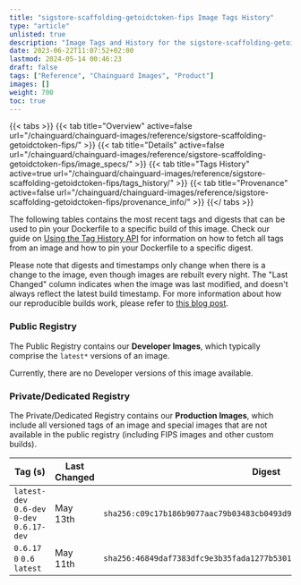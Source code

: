 ```yaml
---
title: "sigstore-scaffolding-getoidctoken-fips Image Tags History"
type: "article"
unlisted: true
description: "Image Tags and History for the sigstore-scaffolding-getoidctoken-fips Chainguard Image"
date: 2023-06-22T11:07:52+02:00
lastmod: 2024-05-14 00:46:23
draft: false
tags: ["Reference", "Chainguard Images", "Product"]
images: []
weight: 700
toc: true
---
```


{{< tabs >}}
{{< tab title="Overview" active=false url="/chainguard/chainguard-images/reference/sigstore-scaffolding-getoidctoken-fips/" >}}
{{< tab title="Details" active=false url="/chainguard/chainguard-images/reference/sigstore-scaffolding-getoidctoken-fips/image_specs/" >}}
{{< tab title="Tags History" active=true url="/chainguard/chainguard-images/reference/sigstore-scaffolding-getoidctoken-fips/tags_history/" >}}
{{< tab title="Provenance" active=false url="/chainguard/chainguard-images/reference/sigstore-scaffolding-getoidctoken-fips/provenance_info/" >}}
{{</ tabs >}}

The following tables contains the most recent tags and digests that can be used to pin your Dockerfile to a specific build of this image. Check our guide on [Using the Tag History API](/chainguard/chainguard-images/using-the-tag-history-api/) for information on how to fetch all tags from an image and how to pin your Dockerfile to a specific digest.

Please note that digests and timestamps only change when there is a change to the image, even though images are rebuilt every night. The "Last Changed" column indicates when the image was last modified, and doesn't always reflect the latest build timestamp. For more information about how our reproducible builds work, please refer to [this blog post](https://www.chainguard.dev/unchained/reproducing-chainguards-reproducible-image-builds).

### Public Registry
The Public Registry contains our **Developer Images**, which typically comprise the `latest*` versions of an image.

Currently, there are no Developer versions of this image available.

### Private/Dedicated Registry
The Private/Dedicated Registry contains our **Production Images**, which include all versioned tags of an image and special images that are not available in the public registry (including FIPS images and other custom builds).

| Tag (s)                                      | Last Changed | Digest                                                                    |
|----------------------------------------------|--------------|---------------------------------------------------------------------------|
|  `latest-dev` `0.6-dev` `0-dev` `0.6.17-dev` | May 13th     | `sha256:c09c17b186b9077aac79b03483cb0493d98e1431950534b1d6e1eb8b52a98958` |
|  `0.6.17` `0` `0.6` `latest`                 | May 11th     | `sha256:46849daf7383dfc9e3b35fada1277b5301f37125cc9dbbcf6051bbb9186fbb7b` |

